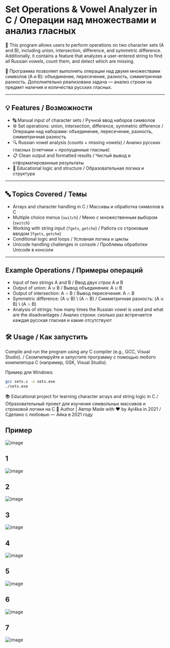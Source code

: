 # Set Operations & Vowel Analyzer in C / Операции над множествами и анализ гласных

📌 This program allows users to perform operations on two character sets (A and B), including union, intersection, difference, and symmetric difference. Additionally, it contains a feature that analyzes a user-entered string to find all Russian vowels, count them, and detect which are missing.

📌 Программа позволяет выполнять операции над двумя множествами символов (A и B): объединение, пересечение, разность, симметричная разность. Дополнительно реализована задача — анализ строки на предмет наличия и количества русских гласных.

---

## 💡 Features / Возможности

- 🔠 Manual input of character sets / Ручной ввод наборов символов
- ⚙️ Set operations: union, intersection, difference, symmetric difference / Операции над наборами: объединение, пересечение, разность, симметричная разность
- 🔍 Russian vowel analysis (counts + missing vowels) / Анализ русских гласных (счетчики + пропущенные гласные)
- 📋 Clean output and formatted results / Чистый вывод и отформатированные результаты
- 🧠 Educational logic and structure / Образовательная логика и структура

---

## 🔤 Topics Covered / Темы

- Arrays and character handling in C / Массивы и обработка символов в C
- Multiple choice menus (`switch`) / Меню с множественным выбором (`switch`)
- Working with string input (`fgets`, `getche`) / Работа со строковым вводом (`fgets`, `getche`)
- Conditional logic and loops / Условная логика и циклы
- Unicode handling challenges in console / Проблемы обработки Unicode в консоли

---

## Example Operations / Примеры операций
- Input of two strings A and B / Ввод двух строк A и B
- Output of union: A ∪ B / Вывод объединения: A ∪ B
- Output of intersection: A ∩ B / Вывод пересечения: A ∩ B
- Symmetric difference: (A ∪ B) \ (A ∩ B) / Симметричная разность: (A ∪ B) \ (A ∩ B)
- Analysis of strings: how many times the Russian vowel is used and what are the disadvantages / Анализ строки: сколько раз встречается каждая русская гласная и какие отсутствуют


## 🛠 Usage / Как запустить

Compile and run the program using any C compiler (e.g., GCC, Visual Studio). / Скомпилируйте и запустите программу с помощью любого компилятора C (например, GSK, Visual Studio).

Пример для Windows:
```bash
gcc sets.c -o sets.exe
./sets.exe 
```
📚 Educational project for learning character arrays and string logic in C / Образовательный проект для изучения символьных массивов и строковой логики на C
🤝 Author | Автор Made with ❤️ by Ayi4ka in 2021 / Сделано с любовью — Айка в 2021 году
## Пример
![image](https://github.com/user-attachments/assets/d72499d4-b6ab-4d50-9cc2-1e39bce804b2)
## 1
![image](https://github.com/user-attachments/assets/d37429d0-683f-4934-9165-e8e589a4f7a2)
## 2
![image](https://github.com/user-attachments/assets/476aef78-88a3-43e9-8df1-bed97857bb30)
## 3
![image](https://github.com/user-attachments/assets/85f917ed-ab09-4cac-bf0f-a8834f258c21)
## 4
![image](https://github.com/user-attachments/assets/b719f3e0-8199-4044-aedd-7d8d028991e2)
## 5
![image](https://github.com/user-attachments/assets/1fe0c4bc-3d5a-48dd-9521-a9ee9675ccbd)
## 6
![image](https://github.com/user-attachments/assets/7bd104b6-315b-47bc-8a33-1541b8ab98c8)
## 7
![image](https://github.com/user-attachments/assets/962da792-6bd1-4b5c-97c3-19e2f919f406)
